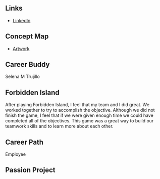 ## Links

* [LinkedIn](https://www.linkedin.com/in/amberg96/)


## Concept Map
* [Artwork](Artwork.pdf)


## Career Buddy
Selena M Trujillo


## Forbidden Island 
After playing Forbidden Island, I feel that my team and I did great. We worked together to try to accomplish the objective. Although we did not finish the game, I feel that if we were given enough time we could have completed all of the objectives. This game was a great way to build our teamwork skills and to learn more about each other.

## Career Path
Employee  

## Passion Project
